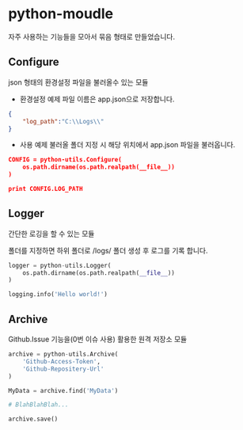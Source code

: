 # python-moudle
자주 사용하는 기능들을 모아서 묶음 형태로 만들었습니다.

## Configure
json 형태의 환경설정 파일을 불러올수 있는 모듈

- 환경설정 예제
파일 이름은 app.json으로 저장합니다.
```json
{
    "log_path":"C:\\Logs\\"
}
```

-  사용 예제
불러올 폴더 지정 시 해당 위치에서 app.json 파일을 불러옵니다.
```json
CONFIG = python-utils.Configure(
    os.path.dirname(os.path.realpath(__file__))
)

print CONFIG.LOG_PATH
```

## Logger
간단한 로깅을 할 수 있는 모듈

폴더를 지정하면 하위 폴더로 /logs/ 폴더 생성 후 로그를 기록 합니다.
```python
logger = python-utils.Logger(
    os.path.dirname(os.path.realpath(__file__))
)

logging.info('Hello world!')
```

## Archive
Github.Issue 기능을(0번 이슈 사용) 활용한 원격 저장소 모듈

```python
archive = python-utils.Archive(
    'Github-Access-Token',
    'Github-Repositery-Url'
)

MyData = archive.find('MyData')

# BlahBlahBlah...

archive.save()
```